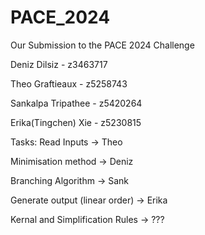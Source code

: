 # PACE_2024
Our Submission to the PACE 2024 Challenge

Deniz Dilsiz - z3463717

Theo Graftieaux - z5258743

Sankalpa Tripathee - z5420264

Erika(Tingchen) Xie - z5230815

Tasks: 
Read Inputs -> Theo 

Minimisation method -> Deniz 

Branching Algorithm -> Sank

Generate output (linear order) -> Erika

Kernal and Simplification Rules -> ??? 
